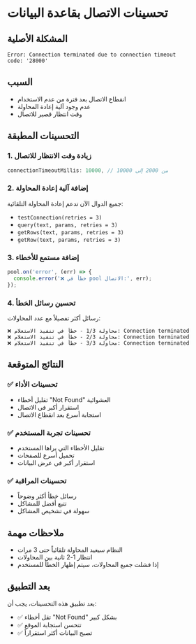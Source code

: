 # تحسينات الاتصال بقاعدة البيانات

## المشكلة الأصلية

```
Error: Connection terminated due to connection timeout
code: '28000'
```

## السبب

- انقطاع الاتصال بعد فترة من عدم الاستخدام
- عدم وجود آلية إعادة المحاولة
- وقت انتظار قصير للاتصال

## التحسينات المطبقة

### 1. زيادة وقت الانتظار للاتصال

```javascript
connectionTimeoutMillis: 10000, // من 2000 إلى 10000
```

### 2. إضافة آلية إعادة المحاولة

جميع الدوال الآن تدعم إعادة المحاولة التلقائية:

- `testConnection(retries = 3)`
- `query(text, params, retries = 3)`
- `getRows(text, params, retries = 3)`
- `getRow(text, params, retries = 3)`

### 3. إضافة مستمع للأخطاء

```javascript
pool.on('error', (err) => {
  console.error('❌ خطأ في pool الاتصال:', err);
});
```

### 4. تحسين رسائل الخطأ

رسائل أكثر تفصيلاً مع عدد المحاولات:

```
❌ محاولة 1/3 - خطأ في تنفيذ الاستعلام: Connection terminated
❌ محاولة 2/3 - خطأ في تنفيذ الاستعلام: Connection terminated
❌ محاولة 3/3 - خطأ في تنفيذ الاستعلام: Connection terminated
```

## النتائج المتوقعة

### ✅ تحسينات الأداء

- تقليل أخطاء "Not Found" العشوائية
- استقرار أكبر في الاتصال
- استجابة أسرع بعد انقطاع الاتصال

### ✅ تحسينات تجربة المستخدم

- تقليل الأخطاء التي يراها المستخدم
- تحميل أسرع للصفحات
- استقرار أكبر في عرض البيانات

### ✅ تحسينات المراقبة

- رسائل خطأ أكثر وضوحاً
- تتبع أفضل للمشاكل
- سهولة في تشخيص المشاكل

## ملاحظات مهمة

- النظام سيعيد المحاولة تلقائياً حتى 3 مرات
- انتظار 1-2 ثانية بين المحاولات
- إذا فشلت جميع المحاولات، سيتم إظهار الخطأ للمستخدم

## بعد التطبيق

بعد تطبيق هذه التحسينات، يجب أن:

- ✅ تقل أخطاء "Not Found" بشكل كبير
- ✅ تتحسن استجابة الموقع
- ✅ تصبح البيانات أكثر استقراراً
